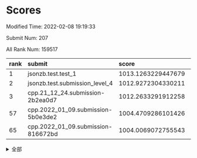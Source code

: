 # Scores

Modified Time: 2022-02-08 19:19:33

Submit Num: 207

All Rank Num: 159517

| rank |               submit               |       score        |       sigma        | pk_num |
| :--- | :--------------------------------- | :----------------- | :----------------- | :----- |
| 1    | jsonzb.test.test_1                 | 1013.1263229447679 | 0.8160896979922891 | 3084   |
| 2    | jsonzb.test.submission_level_4     | 1012.9272304330211 | 0.8175533376810872 | 3087   |
| 3    | cpp.21_12_24.submission-2b2ea0d7   | 1012.2633291912258 | 0.7869383082370724 | 3079   |
| 57   | cpp.2022_01_09.submission-5b0e3de2 | 1004.4709286101426 | 0.7147069044839489 | 3079   |
| 65   | cpp.2022_01_09.submission-816672bd | 1004.0069072755543 | 0.7251186408210466 | 3083   |


<details>
<summary>全部</summary>

| rank |                 submit                 |       score        |       sigma        | pk_num |
| :--- | :------------------------------------- | :----------------- | :----------------- | :----- |
| 1    | jsonzb.test.test_1                     | 1013.1263229447679 | 0.8160896979922891 | 3084   |
| 2    | jsonzb.test.submission_level_4         | 1012.9272304330211 | 0.8175533376810872 | 3087   |
| 3    | cpp.21_12_24.submission-2b2ea0d7       | 1012.2633291912258 | 0.7869383082370724 | 3079   |
| 4    | gobigger.level_3.submission_level_3_33 | 1011.85938070845   | 0.7814939872094406 | 3085   |
| 5    | gobigger.level_3.submission_level_3_17 | 1011.8168144835552 | 0.7979089596163932 | 3082   |
| 6    | gobigger.level_3.submission_level_3_18 | 1011.3434728231333 | 0.8072265485923605 | 3080   |
| 7    | gobigger.level_3.submission_level_3_43 | 1011.1921081002739 | 0.7632531961885615 | 3082   |
| 8    | gobigger.level_3.submission_level_3_24 | 1011.1431514620666 | 0.7540372250472097 | 3080   |
| 9    | gobigger.level_3.submission_level_3_13 | 1010.8930342061051 | 0.7766458999773521 | 3080   |
| 10   | gobigger.level_3.submission_level_3_44 | 1010.7995550273819 | 0.7509505406798475 | 3087   |
| 11   | gobigger.level_3.submission_level_3_3  | 1010.7534752604527 | 0.7650420856485302 | 3079   |
| 12   | gobigger.level_3.submission_level_3_47 | 1010.7527340219806 | 0.7967113583610927 | 3085   |
| 13   | gobigger.level_3.submission_level_3_2  | 1010.6876583840044 | 0.7716241515060144 | 3085   |
| 14   | gobigger.level_3.submission_level_3_10 | 1010.5898467895897 | 0.7663906430482486 | 3081   |
| 15   | gobigger.level_3.submission_level_3_6  | 1010.4753054955862 | 0.7778487471066416 | 3082   |
| 16   | gobigger.level_3.submission_level_3_30 | 1010.4269079749583 | 0.7676974832257452 | 3083   |
| 17   | gobigger.level_3.submission_level_3_35 | 1010.3635093435726 | 0.7563618678047065 | 3084   |
| 18   | gobigger.level_3.submission_level_3_39 | 1010.3485641228924 | 0.7531780840455592 | 3083   |
| 19   | gobigger.level_3.submission_level_3_22 | 1010.3255350314821 | 0.7520998576799599 | 3080   |
| 20   | gobigger.level_3.submission_level_3_14 | 1010.2594850656759 | 0.7737130784068497 | 3084   |
| 21   | gobigger.level_3.submission_level_3_38 | 1010.216502382747  | 0.7671865331149542 | 3083   |
| 22   | gobigger.level_3.submission_level_3_26 | 1010.0571531447997 | 0.7824927151043228 | 3079   |
| 23   | gobigger.level_3.submission_level_3_48 | 1009.9311089811439 | 0.7550213727570262 | 3079   |
| 24   | gobigger.level_3.submission_level_3_15 | 1009.9309166959102 | 0.7538649155104994 | 3083   |
| 25   | gobigger.level_3.submission_level_3_23 | 1009.913548902399  | 0.7791898279577437 | 3087   |
| 26   | gobigger.level_3.submission_level_3_25 | 1009.897827954297  | 0.756594888235447  | 3083   |
| 27   | gobigger.level_3.submission_level_3_19 | 1009.8811660220782 | 0.7492594154663365 | 3077   |
| 28   | gobigger.level_3.submission_level_3_7  | 1009.8407298583655 | 0.7527501235171102 | 3083   |
| 29   | gobigger.level_3.submission_level_3_27 | 1009.8110248634322 | 0.7617389585244022 | 3084   |
| 30   | gobigger.level_3.submission_level_3_9  | 1009.8009112570656 | 0.777904457171233  | 3088   |
| 31   | gobigger.level_3.submission_level_3_4  | 1009.7645306856768 | 0.7634331452360442 | 3085   |
| 32   | gobigger.level_3.submission_level_3_36 | 1009.6403463187296 | 0.7590490876144232 | 3081   |
| 33   | gobigger.level_3.submission_level_3_31 | 1009.5637366679192 | 0.7663856636281096 | 3083   |
| 34   | gobigger.level_3.submission_level_3_29 | 1009.5628452183751 | 0.7498909698448355 | 3083   |
| 35   | gobigger.level_3.submission_level_3_0  | 1009.5092786263106 | 0.7525806298440961 | 3081   |
| 36   | gobigger.level_3.submission_level_3_11 | 1009.4600758403665 | 0.7633579341023651 | 3086   |
| 37   | gobigger.level_3.submission_level_3_16 | 1009.4224375040662 | 0.7339483185201957 | 3086   |
| 38   | gobigger.level_3.submission_level_3_40 | 1009.3606422943021 | 0.7585552954374192 | 3084   |
| 39   | gobigger.level_3.submission_level_3_28 | 1009.3482197380273 | 0.7543060927438574 | 3078   |
| 40   | gobigger.level_3.submission_level_3_5  | 1009.2963398153546 | 0.736966922390618  | 3086   |
| 41   | gobigger.level_3.submission_level_3_12 | 1009.2275639456004 | 0.7500236281772124 | 3089   |
| 42   | gobigger.level_3.submission_level_3_1  | 1009.2148956932305 | 0.7600551511257737 | 3082   |
| 43   | gobigger.level_3.submission_level_3_32 | 1009.160457437274  | 0.7592658977076879 | 3081   |
| 44   | gobigger.level_3.submission_level_3_34 | 1009.1589657251849 | 0.7385766081814146 | 3085   |
| 45   | gobigger.level_3.submission_level_3_42 | 1009.0919614419212 | 0.7496570861353007 | 3085   |
| 46   | gobigger.level_3.submission_level_3_49 | 1009.0827973280605 | 0.7559400407441927 | 3078   |
| 47   | gobigger.level_3.submission_level_3_20 | 1009.0216902335083 | 0.7496655824998052 | 3083   |
| 48   | gobigger.level_3.submission_level_3_46 | 1008.9973437739509 | 0.7525404066021125 | 3079   |
| 49   | gobigger.level_3.submission_level_3_37 | 1008.9236671025353 | 0.7409476447591248 | 3082   |
| 50   | gobigger.level_3.submission_level_3_45 | 1008.8090343968429 | 0.7354213076092949 | 3076   |
| 51   | gobigger.level_3.submission_level_3_8  | 1008.7759660086226 | 0.7464695800874093 | 3084   |
| 52   | gobigger.level_3.submission_level_3_41 | 1008.4899779478471 | 0.7353426348185949 | 3080   |
| 53   | gobigger.level_3.submission_level_3_21 | 1007.514717795723  | 0.738278285028499  | 3080   |
| 54   | gobigger.level_1.submission_level_1_30 | 1005.1795378360375 | 0.7157070005890892 | 3085   |
| 55   | gobigger.level_1.submission_level_1_38 | 1005.089528535334  | 0.7115365258456159 | 3086   |
| 56   | gobigger.level_1.submission_level_1_18 | 1004.5928075924658 | 0.7150264053363481 | 3080   |
| 57   | cpp.2022_01_09.submission-5b0e3de2     | 1004.4709286101426 | 0.7147069044839489 | 3079   |
| 58   | gobigger.level_1.submission_level_1_8  | 1004.4181672896575 | 0.7139396273323144 | 3083   |
| 59   | gobigger.level_1.submission_level_1_41 | 1004.360302303197  | 0.7072037142881507 | 3083   |
| 60   | gobigger.level_1.submission_level_1_23 | 1004.3496700864314 | 0.7309233751583365 | 3081   |
| 61   | gobigger.level_1.submission_level_1_22 | 1004.2897458833361 | 0.7324103639877637 | 3081   |
| 62   | gobigger.level_1.submission_level_1_25 | 1004.231941335174  | 0.7147919366478273 | 3082   |
| 63   | gobigger.level_1.submission_level_1_9  | 1004.0366424138969 | 0.7180056812179958 | 3081   |
| 64   | gobigger.level_1.submission_level_1_33 | 1004.0327906694833 | 0.7113070415426935 | 3086   |
| 65   | cpp.2022_01_09.submission-816672bd     | 1004.0069072755543 | 0.7251186408210466 | 3083   |
| 66   | gobigger.level_1.submission_level_1_6  | 1003.9882602504359 | 0.7209455283481419 | 3087   |
| 67   | gobigger.level_1.submission_level_1_42 | 1003.969657556193  | 0.7085574241282943 | 3078   |
| 68   | gobigger.level_1.submission_level_1_24 | 1003.9563290918917 | 0.7217643777818351 | 3084   |
| 69   | gobigger.level_1.submission_level_1_13 | 1003.9492773588469 | 0.7232490118511775 | 3082   |
| 70   | gobigger.level_1.submission_level_1_5  | 1003.9317535597481 | 0.717935933396425  | 3077   |
| 71   | gobigger.level_1.submission_level_1_37 | 1003.8769964731028 | 0.7126058893568354 | 3080   |
| 72   | gobigger.level_1.submission_level_1_1  | 1003.7878087020016 | 0.7164773482517692 | 3083   |
| 73   | gobigger.level_1.submission_level_1_39 | 1003.652022320665  | 0.7145042176174252 | 3085   |
| 74   | gobigger.level_1.submission_level_1_48 | 1003.4497569958239 | 0.7199403011098169 | 3078   |
| 75   | gobigger.level_1.submission_level_1_31 | 1003.383710977998  | 0.7145121039407781 | 3080   |
| 76   | gobigger.level_1.submission_level_1_27 | 1003.3340197794327 | 0.7180313089040558 | 3079   |
| 77   | gobigger.level_1.submission_level_1_34 | 1003.3211321571762 | 0.7136464971758315 | 3085   |
| 78   | gobigger.level_1.submission_level_1_49 | 1003.3082997935413 | 0.7180698512986735 | 3087   |
| 79   | gobigger.level_1.submission_level_1_14 | 1003.3023311639741 | 0.7235706039122838 | 3086   |
| 80   | gobigger.level_1.submission_level_1_28 | 1003.2691792510577 | 0.7358429865736915 | 3083   |
| 81   | gobigger.level_1.submission_level_1_26 | 1003.2581121228535 | 0.7284050308889467 | 3084   |
| 82   | gobigger.level_1.submission_level_1_35 | 1003.2242714238319 | 0.7175972270922019 | 3083   |
| 83   | gobigger.level_1.submission_level_1_0  | 1003.2176597940058 | 0.7029042078963498 | 3081   |
| 84   | gobigger.level_1.submission_level_1_19 | 1003.2021490790851 | 0.7172363133437036 | 3081   |
| 85   | gobigger.level_1.submission_level_1_10 | 1003.0845875995439 | 0.7119880844337303 | 3082   |
| 86   | gobigger.level_1.submission_level_1_45 | 1003.0178001271778 | 0.7220278624582913 | 3083   |
| 87   | gobigger.level_1.submission_level_1_43 | 1002.9791674640148 | 0.7133028248174055 | 3085   |
| 88   | gobigger.level_1.submission_level_1_29 | 1002.9737220701803 | 0.7110189539812184 | 3085   |
| 89   | gobigger.level_1.submission_level_1_7  | 1002.9595294771002 | 0.7184364138313517 | 3076   |
| 90   | gobigger.level_1.submission_level_1_16 | 1002.9568725697526 | 0.7294035089695433 | 3082   |
| 91   | gobigger.level_1.submission_level_1_32 | 1002.888056316935  | 0.7197061749915763 | 3085   |
| 92   | gobigger.level_1.submission_level_1_2  | 1002.8287238674345 | 0.7163789573970759 | 3084   |
| 93   | gobigger.level_1.submission_level_1_4  | 1002.8026311785716 | 0.7256598237968095 | 3078   |
| 94   | gobigger.level_1.submission_level_1_46 | 1002.7898715989982 | 0.720546956746261  | 3081   |
| 95   | gobigger.level_1.submission_level_1_12 | 1002.7635561772844 | 0.7120027388406561 | 3081   |
| 96   | gobigger.level_1.submission_level_1_15 | 1002.7476405763468 | 0.7104858994100038 | 3086   |
| 97   | gobigger.level_1.submission_level_1_21 | 1002.7022041651004 | 0.7137724454821868 | 3083   |
| 98   | gobigger.level_1.submission_level_1_11 | 1002.6191954245965 | 0.7231643629085772 | 3080   |
| 99   | gobigger.level_1.submission_level_1_20 | 1002.5312680920666 | 0.7195522898535738 | 3083   |
| 100  | gobigger.level_1.submission_level_1_47 | 1002.4916218130179 | 0.7126325592927406 | 3087   |
| 101  | gobigger.level_1.submission_level_1_36 | 1002.4812746483948 | 0.7129255091022767 | 3080   |
| 102  | gobigger.level_1.submission_level_1_40 | 1002.4775864040075 | 0.7194852653749351 | 3088   |
| 103  | gobigger.level_1.submission_level_1_44 | 1002.473927381117  | 0.7074378967849376 | 3086   |
| 104  | gobigger.level_1.submission_level_1_17 | 1002.3696024079495 | 0.7199761877066883 | 3082   |
| 105  | gobigger.level_1.submission_level_1_3  | 1001.7591581255277 | 0.7094821854628298 | 3083   |
| 106  | gobigger.random.submission_random_43   | 997.5864869576092  | 0.7151307814983093 | 3081   |
| 107  | gobigger.random.submission_random_29   | 997.3241771833864  | 0.700973547551926  | 3079   |
| 108  | gobigger.random.submission_random_38   | 997.076700471648   | 0.716718135969486  | 3081   |
| 109  | gobigger.random.submission_random_35   | 996.9434439144137  | 0.7037600543342978 | 3083   |
| 110  | gobigger.random.submission_random_46   | 996.8541658159955  | 0.6974096099447943 | 3083   |
| 111  | gobigger.random.submission_random_30   | 996.8482838095701  | 0.7034523452605532 | 3083   |
| 112  | gobigger.random.submission_random_14   | 996.8051388364543  | 0.7054587154630235 | 3079   |
| 113  | gobigger.random.submission_random_48   | 996.7358040491074  | 0.7106438188251236 | 3083   |
| 114  | gobigger.random.submission_random_18   | 996.5868698947512  | 0.7115375051280273 | 3078   |
| 115  | gobigger.random.submission_random_21   | 996.4346127244064  | 0.7053133917800333 | 3082   |
| 116  | gobigger.random.submission_random_26   | 996.3523039325557  | 0.705141097830674  | 3084   |
| 117  | gobigger.random.submission_random_23   | 996.2659327035137  | 0.7167950771608671 | 3082   |
| 118  | gobigger.random.submission_random_37   | 996.1752800773628  | 0.7118263687434889 | 3085   |
| 119  | gobigger.random.submission_random_2    | 996.1355020902927  | 0.7347241129565516 | 3090   |
| 120  | gobigger.random.submission_random_22   | 996.1203323401079  | 0.7129968733117767 | 3081   |
| 121  | gobigger.random.submission_random_4    | 996.1196669675173  | 0.7128263261209117 | 3082   |
| 122  | gobigger.random.submission_random_17   | 996.0908394773752  | 0.7307265401867249 | 3082   |
| 123  | gobigger.random.submission_random_41   | 996.0753347296961  | 0.7057726972635266 | 3081   |
| 124  | gobigger.random.submission_random_42   | 996.0518584614726  | 0.7182027516201964 | 3085   |
| 125  | gobigger.random.submission_random_27   | 996.0518308850982  | 0.7017017148116258 | 3083   |
| 126  | gobigger.random.submission_random_36   | 995.9542087631911  | 0.7171095707866431 | 3083   |
| 127  | gobigger.random.submission_random_28   | 995.9405028062381  | 0.7165829382402046 | 3082   |
| 128  | gobigger.random.submission_random_40   | 995.924722341755   | 0.7243183995243893 | 3082   |
| 129  | gobigger.random.submission_random_47   | 995.9093857085034  | 0.7054539186803365 | 3078   |
| 130  | gobigger.random.submission_random_3    | 995.8944947039353  | 0.7137750474389694 | 3078   |
| 131  | gobigger.random.submission_random_6    | 995.8758181547038  | 0.719471179574813  | 3090   |
| 132  | gobigger.random.submission_random_0    | 995.7379362823216  | 0.7212063736924579 | 3085   |
| 133  | gobigger.random.submission_random_34   | 995.7034724237741  | 0.7209380910286197 | 3081   |
| 134  | gobigger.random.submission_random_5    | 995.6994858005216  | 0.7169793402529004 | 3080   |
| 135  | gobigger.random.submission_random_39   | 995.6350213170721  | 0.7171961582905444 | 3082   |
| 136  | gobigger.random.submission_random_12   | 995.605095792547   | 0.7185275742921701 | 3086   |
| 137  | gobigger.random.submission_random_49   | 995.5375664733577  | 0.7058126217143261 | 3086   |
| 138  | gobigger.random.submission_random_44   | 995.5234238646276  | 0.7060934019716472 | 3085   |
| 139  | gobigger.random.submission_random_19   | 995.5111342509018  | 0.7168817606788337 | 3082   |
| 140  | gobigger.random.submission_random_31   | 995.4859868684825  | 0.7081705484017323 | 3082   |
| 141  | gobigger.random.submission_random_11   | 995.4167462491878  | 0.7223737431333604 | 3084   |
| 142  | gobigger.random.submission_random_33   | 995.3961639939483  | 0.7101199154755404 | 3085   |
| 143  | gobigger.random.submission_random_8    | 995.3880313315277  | 0.7246493987660839 | 3082   |
| 144  | gobigger.random.submission_random_24   | 995.208557123374   | 0.716247182495173  | 3081   |
| 145  | gobigger.random.submission_random_20   | 995.2043690444298  | 0.7057795821930973 | 3079   |
| 146  | gobigger.random.submission_random_15   | 995.2043559227137  | 0.7118636570172227 | 3082   |
| 147  | gobigger.random.submission_random_1    | 995.137384271406   | 0.7170254787878042 | 3085   |
| 148  | gobigger.random.submission_random_10   | 995.108962818202   | 0.7184008235826326 | 3078   |
| 149  | gobigger.random.submission_random_45   | 994.9847844486663  | 0.7141468868068298 | 3080   |
| 150  | gobigger.random.submission_random_13   | 994.8810422923515  | 0.7088134012447962 | 3080   |
| 151  | gobigger.random.submission_random_16   | 994.8404021487372  | 0.7137569490630578 | 3077   |
| 152  | gobigger.random.submission_random_25   | 994.8376640228108  | 0.7075322017024452 | 3086   |
| 153  | gobigger.random.submission_random_32   | 994.7504870183261  | 0.7253749381447594 | 3079   |
| 154  | gobigger.level_2.submission_level_2_49 | 994.6930910452322  | 0.7352629985558999 | 3082   |
| 155  | gobigger.random.submission_random_9    | 994.3524965454623  | 0.7184722868830465 | 3081   |
| 156  | gobigger.random.submission_random_7    | 994.0665168462335  | 0.7063764745025001 | 3082   |
| 157  | gobigger.level_2.submission_level_2_12 | 993.7280190107906  | 0.7446193213251712 | 3080   |
| 158  | gobigger.level_2.submission_level_2_8  | 993.5357783617775  | 0.7291669810047158 | 3088   |
| 159  | gobigger.level_2.submission_level_2_0  | 993.4974106207926  | 0.7269023883533495 | 3087   |
| 160  | gobigger.level_2.submission_level_2_45 | 993.284630113143   | 0.7291501668089438 | 3085   |
| 161  | gobigger.level_2.submission_level_2_26 | 993.2621704807043  | 0.736240682498167  | 3083   |
| 162  | gobigger.level_2.submission_level_2_33 | 993.2576439910374  | 0.7196057446402666 | 3081   |
| 163  | gobigger.level_2.submission_level_2_42 | 993.1797221664788  | 0.7343830557787393 | 3081   |
| 164  | gobigger.level_2.submission_level_2_46 | 993.1353151480363  | 0.7240370068319807 | 3075   |
| 165  | gobigger.level_2.submission_level_2_20 | 993.1094054555448  | 0.7311108814671917 | 3082   |
| 166  | gobigger.level_2.submission_level_2_6  | 992.9571375200578  | 0.7326641234766098 | 3083   |
| 167  | gobigger.level_2.submission_level_2_40 | 992.9053137054296  | 0.74631584865138   | 3075   |
| 168  | gobigger.level_2.submission_level_2_11 | 992.855908754965   | 0.7464496295171221 | 3083   |
| 169  | gobigger.level_2.submission_level_2_30 | 992.8433037786489  | 0.7454697877993844 | 3084   |
| 170  | gobigger.level_2.submission_level_2_31 | 992.7861717030775  | 0.7513786266091836 | 3089   |
| 171  | gobigger.level_2.submission_level_2_5  | 992.7206013500587  | 0.7296405688353101 | 3077   |
| 172  | gobigger.level_2.submission_level_2_24 | 992.6947165301631  | 0.7432574942990189 | 3086   |
| 173  | gobigger.level_2.submission_level_2_37 | 992.5530301368935  | 0.7465623408538062 | 3080   |
| 174  | gobigger.level_2.submission_level_2_10 | 992.4801095107691  | 0.7358902457736596 | 3079   |
| 175  | gobigger.level_2.submission_level_2_32 | 992.4317500285119  | 0.7329234671145952 | 3084   |
| 176  | gobigger.level_2.submission_level_2_19 | 992.4060311418006  | 0.7483081337411036 | 3079   |
| 177  | gobigger.level_2.submission_level_2_36 | 992.358821350607   | 0.7386551392162342 | 3082   |
| 178  | gobigger.level_2.submission_level_2_35 | 992.3549089568775  | 0.7576012977514521 | 3088   |
| 179  | gobigger.level_2.submission_level_2_29 | 992.3527322730331  | 0.7424617201072291 | 3084   |
| 180  | gobigger.level_2.submission_level_2_17 | 992.2033079443489  | 0.7446308288966836 | 3087   |
| 181  | gobigger.level_2.submission_level_2_22 | 992.1620763259228  | 0.7482672994272521 | 3084   |
| 182  | gobigger.level_2.submission_level_2_14 | 992.0844172126606  | 0.7493668248269253 | 3085   |
| 183  | gobigger.level_2.submission_level_2_7  | 992.0440197015527  | 0.7264977422396734 | 3081   |
| 184  | gobigger.level_2.submission_level_2_38 | 991.9177846032605  | 0.753290194119507  | 3081   |
| 185  | gobigger.level_2.submission_level_2_9  | 991.8458046749605  | 0.7612029871376189 | 3079   |
| 186  | gobigger.level_2.submission_level_2_23 | 991.7780585666665  | 0.7375920616888605 | 3085   |
| 187  | gobigger.level_2.submission_level_2_39 | 991.7723753525199  | 0.7443656091286251 | 3082   |
| 188  | gobigger.level_2.submission_level_2_27 | 991.7156832749183  | 0.7687433376651236 | 3079   |
| 189  | gobigger.level_2.submission_level_2_25 | 991.7103299774143  | 0.7444615748820896 | 3082   |
| 190  | gobigger.level_2.submission_level_2_41 | 991.7030947710938  | 0.7537319540955228 | 3087   |
| 191  | gobigger.level_2.submission_level_2_28 | 991.4130672055791  | 0.7346161631314001 | 3084   |
| 192  | gobigger.level_2.submission_level_2_47 | 991.2233361128307  | 0.7556183614517121 | 3079   |
| 193  | gobigger.level_2.submission_level_2_3  | 991.1588528623945  | 0.7420397246662596 | 3088   |
| 194  | gobigger.level_2.submission_level_2_43 | 991.1560804880471  | 0.7812291662214075 | 3084   |
| 195  | gobigger.level_2.submission_level_2_34 | 991.1251286950273  | 0.7602621780239363 | 3079   |
| 196  | gobigger.level_2.submission_level_2_1  | 991.0859480050012  | 0.7452771446499357 | 3081   |
| 197  | gobigger.level_2.submission_level_2_44 | 991.0618468126058  | 0.7570638586245202 | 3082   |
| 198  | gobigger.level_2.submission_level_2_18 | 991.0126946436114  | 0.7596744725243297 | 3084   |
| 199  | gobigger.level_2.submission_level_2_4  | 990.8384626857439  | 0.748175872288397  | 3081   |
| 200  | gobigger.level_2.submission_level_2_16 | 990.8057733392482  | 0.7537652661264039 | 3076   |
| 201  | gobigger.level_2.submission_level_2_48 | 990.7541402290874  | 0.7764735124525312 | 3083   |
| 202  | gobigger.level_2.submission_level_2_13 | 990.720228285342   | 0.7523135078229195 | 3090   |
| 203  | gobigger.level_2.submission_level_2_21 | 990.4125137591633  | 0.7851621502664716 | 3085   |
| 204  | gobigger.level_2.submission_level_2_15 | 990.351404557178   | 0.7770237013381939 | 3081   |
| 205  | gobigger.level_2.submission_level_2_2  | 989.7401956578653  | 0.7589329782250265 | 3085   |
| 206  | gobigger.none.submission_none_0        | 978.3198363585493  | 1.3164729901450245 | 3080   |
| 207  | gobigger.none.submission_none_1        | 975.3510145902009  | 1.5180704887267649 | 3082   |

</details>